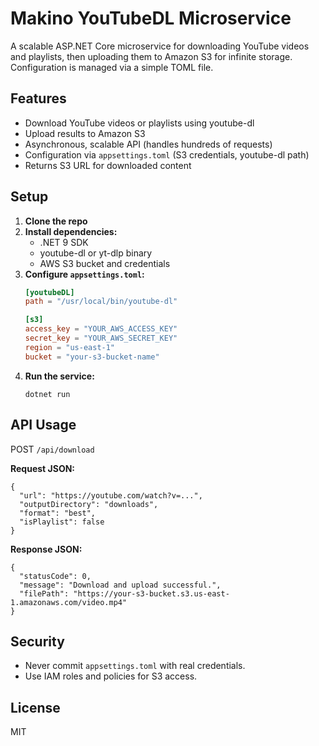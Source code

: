 # Makino YouTubeDL Microservice

A scalable ASP.NET Core microservice for downloading YouTube videos and playlists, then uploading them to Amazon S3 for infinite storage. Configuration is managed via a simple TOML file.

## Features
- Download YouTube videos or playlists using youtube-dl
- Upload results to Amazon S3
- Asynchronous, scalable API (handles hundreds of requests)
- Configuration via `appsettings.toml` (S3 credentials, youtube-dl path)
- Returns S3 URL for downloaded content

## Setup
1. **Clone the repo**
2. **Install dependencies:**
   - .NET 9 SDK
   - youtube-dl or yt-dlp binary
   - AWS S3 bucket and credentials
3. **Configure `appsettings.toml`:**
   ```toml
   [youtubeDL]
   path = "/usr/local/bin/youtube-dl"

   [s3]
   access_key = "YOUR_AWS_ACCESS_KEY"
   secret_key = "YOUR_AWS_SECRET_KEY"
   region = "us-east-1"
   bucket = "your-s3-bucket-name"
   ```
4. **Run the service:**
   ```fish
   dotnet run
   ```

## API Usage
POST `/api/download`

**Request JSON:**
```
{
  "url": "https://youtube.com/watch?v=...",
  "outputDirectory": "downloads",
  "format": "best",
  "isPlaylist": false
}
```

**Response JSON:**
```
{
  "statusCode": 0,
  "message": "Download and upload successful.",
  "filePath": "https://your-s3-bucket.s3.us-east-1.amazonaws.com/video.mp4"
}
```

## Security
- Never commit `appsettings.toml` with real credentials.
- Use IAM roles and policies for S3 access.

## License
MIT
